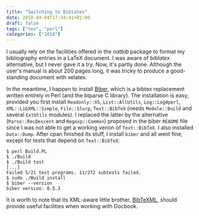 ```yaml
---
title: "Switching to Biblatex"
date: 2010-04-04T17:34:41+01:00
draft: false
tags: ["tex", "perl"]
categories: ["2010"]
---
```


I usually rely on the facilities offered in the *natbib* package to format my bibliography entries in a LaTeX document. I was aware of *biblatex* alternative, but I never gave it a try. Now, it's partly done. Although the user's manual is about 200 pages long, it was tricky to produce a good-standing document with xelatex.

In the meantime, I happen to install [Biber][Biber], which is a bibtex replacement written entirely in Perl (and the btparse C library). The installation is easy, provided you first install `Readonly::XS`, `List::AllUtils`, `Log::Log4perl`, `XML::LibXML::Simple`, `File::Slurp`, `Text::BibTeX` (needs `Module::Build` and several `ExtUtils` modules). I replaced the latter by the alternative (`Parse::RecDescent` and `Regexp::Common`) proposed in the biber `README` file since I was not able to get a working verion of `Text::BibTeX`. I also installed `Data::Dump`. After cpan finished its stuff, I install `biber` and all went fine, except for tests that depend on `Text::BibTeX`:

```
$ perl Build.PL
$ ./Build
$ ./Build test
[...]
Failed 5/21 test programs. 11/272 subtests failed.
$ sudo ./Build install
$ biber --version
biber version: 0.5.3
```

It is worth to note that its XML-aware little brother, [BibTeXML][BibTeXML], should provide useful facilities when working with Docbook.

[Biber]: http://biblatex-biber.sourceforge.net/ "Biber"
[BibTeXML]: http://sourceforge.net/projects/bibtexml/ "BibTeXML"
